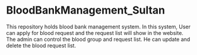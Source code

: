 # BloodBankManagement_Sultan
This repository holds blood bank management system. In this system, User can apply for blood request and the request list will show in the website. The admin can control the blood group and request list. He can update and delete the blood request list.

